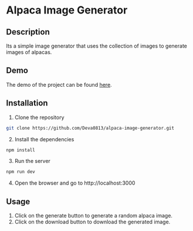 # Alpaca Image Generator

## Description
Its a simple image generator that uses the collection of images to generate images of alpacas.

## Demo
The demo of the project can be found [here](https://deva0813.github.io/alpaca-image-generator/).

## Installation
1. Clone the repository
```bash
git clone https://github.com/Deva0813/alpaca-image-generator.git
```
2. Install the dependencies
```bash
npm install
```
3. Run the server
```bash
npm run dev
```
4. Open the browser and go to http://localhost:3000

## Usage
1. Click on the generate button to generate a random alpaca image.
2. Click on the download button to download the generated image.